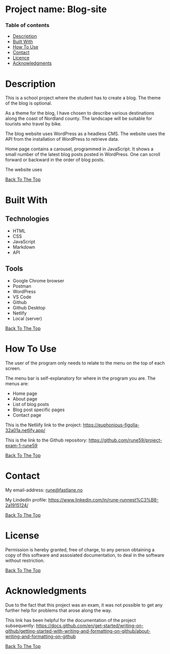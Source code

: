 # Project name: Blog-site


### Table of contents

- [Description](#description)
- [Built With](#built-with)
- [How To Use](#how-to-use)
- [Contact](#contact)
- [Licence](#license)
- [Acknowledgments](#acknowledgments)

# Description
This is a school project where the student has to create a blog. The theme of the blog is optional.

As a theme for the blog, I have chosen to describe various destinations along the coast of Nordland county. The landscape will be suitable for tourists who travel by bike.

The blog website uses WordPress as a headless CMS. The website uses the API from the installation of WordPress to retrieve data.

Home page contains a carousel, programmed in JavaScript. It shows a small number of the latest blog posts posted in WordPress. One can scroll forward or backward in the order of blog posts.

The website uses 


[Back To The Top](#project-name)

# Built With

## Technologies
- HTML
- CSS
- JavaScript
- Markdown
- API

## Tools
- Google Chrome browser
- Postman
- WordPress
- VS Code
- Github
- Github Desktop
- Netlify
- Local (server)

[Back To The Top](#project-name)

# How To Use

The user of the program only needs to relate to the menu on the top of each screen. 

The menu bar is self-explanatory for where in the program you are. The menus are:
- Home page
- About page
- List of blog posts
- Blog post specific pages
- Contact page

This is the Netliify link to the project: 
https://euphonious-figolla-32a01a.netlify.app/

This is the link to the Github repository: 
https://github.com/rune59/project-exam-1-rune59




[Back To The Top](#project-name)

# Contact
My email-address: rune@fastlane.no

My LindedIn profile: https://www.linkedin.com/in/rune-runnest%C3%B8-2a1915124/

[Back To The Top](#project-name)

# License
Permission is hereby granted, free of charge, to any person obtaining a copy of this software and assosiated documentation, to deal in the software without restriction. 

[Back To The Top](#project-name)

# Acknowledgments
Due to the fact that this project was an exam, it was not possible to get any further help for problems that arose along the way.

This link has been helpful for the documentation of the project subsequently:
 https://docs.github.com/en/get-started/writing-on-github/getting-started-with-writing-and-formatting-on-github/about-writing-and-formatting-on-github



[Back To The Top](#project-name)